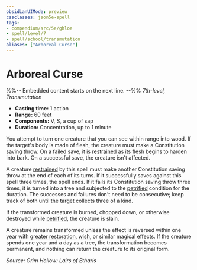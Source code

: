 ```yaml
---
obsidianUIMode: preview
cssclasses: json5e-spell
tags:
- compendium/src/5e/ghloe
- spell/level/7
- spell/school/transmutation
aliases: ["Arboreal Curse"]
---
```

# Arboreal Curse
%%-- Embedded content starts on the next line. --%%
*7th-level, Transmutation*  

- **Casting time:** 1 action
- **Range:** 60 feet
- **Components:** V, S, a cup of sap
- **Duration:** Concentration, up to 1 minute

You attempt to turn one creature that you can see within range into wood. If the target's body is made of flesh, the creature must make a Constitution saving throw. On a failed save, it is [restrained](Mechanics/Rules/conditions.md#Restrained) as its flesh begins to harden into bark. On a successful save, the creature isn't affected.

A creature [restrained](Mechanics/Rules/conditions.md#Restrained) by this spell must make another Constitution saving throw at the end of each of its turns. If it successfully saves against this spell three times, the spell ends. If it fails its Constitution saving throw three times, it is turned into a tree and subjected to the [petrified](Mechanics/Rules/conditions.md#Petrified) condition for the duration. The successes and failures don't need to be consecutive; keep track of both until the target collects three of a kind.

If the transformed creature is burned, chopped down, or otherwise destroyed while [petrified](Mechanics/Rules/conditions.md#Petrified), the creature is slain.

A creature remains transformed unless the effect is reversed within one year with [greater restoration](Mechanics/spells/greater-restoration.md), [wish](Mechanics/spells/wish.md), or similar magical effects. If the creature spends one year and a day as a tree, the transformation becomes permanent, and nothing can return the creature to its original form.

*Source: Grim Hollow: Lairs of Etharis*